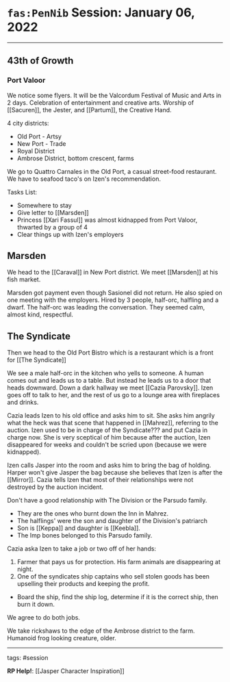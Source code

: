 # `fas:PenNib` Session: January 06, 2022
---

## 43th of Growth

### Port Valoor
We notice some flyers. It will be the Valcordum Festival of Music and Arts in 2 days. Celebration of entertainment and creative arts. Worship of [[Sacuren]], the Jester, and [[Partum]], the Creative Hand.

4 city districts:
- Old Port - Artsy
- New Port - Trade
- Royal District
- Ambrose District, bottom crescent, farms

We go to Quattro Carnales in the Old Port, a casual street-food restaurant. We have to seafood taco's on Izen's recommendation.

Tasks List:
- Somewhere to stay
- Give letter to [[Marsden]]
- Princess [[Xari Fassul]] was almost kidnapped from Port Valoor, thwarted by a group of 4
- Clear things up with Izen's employers

## Marsden
We head to the [[Caraval]] in New Port district. We meet [[Marsden]] at his fish market.

Marsden got payment even though Sasionel did not return. He also spied on one meeting with the employers. Hired by 3 people, half-orc, halfling and a dwarf. The half-orc was leading the conversation. They seemed calm, almost kind, respectful.

## The Syndicate
Then we head to the Old Port Bistro which is a restaurant which is a front for [[The Syndicate]]

We see a male half-orc in the kitchen who yells to someone. A human comes out and leads us to a table. But instead he leads us to a door that heads downward. Down a dark hallway we meet [[Cazia Parovsky]]. Izen goes off to talk to her, and the rest of us go to a lounge area with fireplaces and drinks.

Cazia leads Izen to his old office and asks him to sit. She asks him angrily what the heck was that scene that happened in [[Mahrez]], referring to the auction. Izen used to be in charge of the Syndicate??? and put Cazia in charge now. She is very sceptical of him because after the auction, Izen disappeared for weeks and couldn't be scried upon (because we were kidnapped).

Izen calls Jasper into the room and asks him to bring the bag of holding. Harper won't give Jasper the bag because she believes that Izen is after the [[Mirror]]. Cazia tells Izen that most of their relationships were not destroyed by the auction incident.

Don't have a good relationship with The Division or the Parsudo family.
- They are the ones who burnt down the Inn in Mahrez.
- The halflings' were the son and daughter of the Division's patriarch
- Son is [[Keppa]] and daughter is [[Keebla]]. 
- The Imp bones belonged to this Parsudo family.

Cazia aska Izen to take a job or two off of her hands:
1. Farmer that pays us for protection. His farm animals are disappearing at night.
2. One of the syndicates ship captains who sell stolen goods has been upselling their products and keeping the profit.
- Board the ship, find the ship log, determine if it is the correct ship, then burn it down.

We agree to do both jobs.

We take rickshaws to the edge of the Ambrose district to the farm.
Humanoid frog looking creature, older. 


---

tags: #session

**RP Help!**: [[Jasper Character Inspiration]]